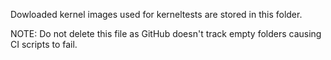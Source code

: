 Dowloaded kernel images used for kerneltests are stored in this folder.

NOTE: Do not delete this file as GitHub doesn't track empty folders causing CI scripts
to fail.
